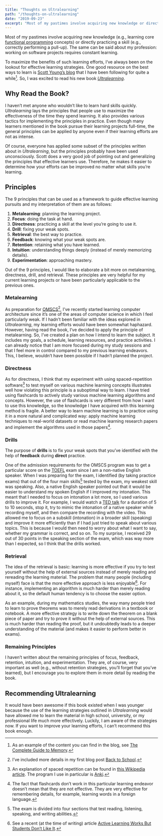 ```yaml
---
title: "Thoughts on Ultralearning"
path: "/thoughts-on-ultralearning"
date: "2019-09-23"
excerpt: "Most of my pastimes involve acquiring new knowledge or directly practicing a skill. The same can be said about my profession: working on software projects requires constant learning. To maximize the benefits of such learning efforts, I‘ve always been on the lookout for effective learning strategies."
---
```


Most of my pastimes involve acquiring new knowledge (e.g., learning core [functional programming](https://en.wikipedia.org/wiki/Functional_programming) concepts) or directly practicing a skill (e.g., correctly performing a pull-up). The same can be said about my profession: working on software projects requires constant learning.

To maximize the benefits of such learning efforts, I‘ve always been on the lookout for effective learning strategies. One good resource on the best ways to learn is [Scott Young’s blog](https://www.scotthyoung.com/blog/articles/) that I have been following for quite a while[^1]. So, I was excited to read his new book *[Ultralearning](https://www.scotthyoung.com/blog/ultralearning/)*.

## Why Read the Book?

I haven’t met anyone who wouldn’t like to learn hard skills quickly. *Ultralearning* lays the principles that people use to maximize the effectiveness of the time they spend learning. It also provides various tactics for implementing the principles in practice. Even though many learners mentioned in the book pursue their learning projects full-time, the general principles can be applied by anyone even if their learning efforts are not as intense.

Of course, everyone has applied some subset of the principles written about in *Ultralearning*, but the principles probably have been used unconsciously. Scott does a very good job of pointing out and generalizing the principles that effective learners use. Therefore, he makes it easier to determine how your efforts can be improved no matter what skills you’re learning.

## Principles

The 9 principles that can be used as a framework to guide effective learning pursuits and my interpretation of them are as follows:

1. **Metalearning**: planning the learning project.
2. **Focus**: doing the task at hand.
3. **Directness**: practicing a skill at the level you’re going to use it.
4. **Drill**: fixing your weak spots.
5. **Retrieval**: the best way to practice.
6. **Feedback**: knowing what your weak spots are.
7. **Retention**: retaining what you have learned.
8. **Intuition**: understanding things deeply (instead of merely memorizing details).
9. **Experimentation**: approaching mastery.

Out of the 9 principles, I would like to elaborate a bit more on metalearning, directness, drill, and retrieval. These principles are very helpful for my current learning projects or have been particularly applicable to the previous ones.

### Metalearning

As preparation for [OMSCS](http://www.omscs.gatech.edu/)[^2], I’ve recently started learning computer architecture since it’s one of the areas of computer science in which I feel particularly weak. If I hadn’t been familiar with the ideas explored in *Ultralearning*, my learning efforts would have been somewhat haphazard. However, having read the book, I‘ve decided to apply the principle of metalearning. So, I’ve created a plan on how I intend to learn the subject. It includes my goals, a schedule, learning resources, and practice activities. I can already notice that I am more focused during my study sessions and that I feel more in control compared to my previous learning endeavors. This, I believe, wouldn’t have been possible if I hadn’t planned the project.

### Directness

As for directness, I think that my experiment with using spaced-repetition software[^3] to test myself on various machine learning concepts illustrates well how violating this principle is a suboptimal way to learn. I have tried using flashcards to actively study various machine learning algorithms and concepts. However, the use of flashcards is very different from how I want to use this knowledge, so the knowledge I have acquired with this learning method is fragile. A better way to learn machine learning is to practice using it in a more natural and complicated way: apply machine learning techniques to real-world datasets or read machine learning research papers and implement the algorithms used in those papers[^4].

### Drills

The purpose of **drills** is to fix your weak spots that you’ve identified with the help of **feedback** during **direct** practice.

One of the admission requirements for the OMSCS program was to get a particular score on the [TOEFL](https://en.wikipedia.org/wiki/Test_of_English_as_a_Foreign_Language) exam since I am a non-native English speaker.  When I was preparing for the exam, I identified (by taking practice exams) that out of the four main skills[^5] tested by the exam, my weakest skill was speaking. Also, a native English speaker pointed out that it would be easier to understand my spoken English if I improved my intonation. This meant that I needed to focus on intonation a lot more, so I used various drills to improve it. For example, I would watch a [TED talk](https://www.ted.com/talks) for a duration of 5 to 10 seconds, stop it, try to mimic the intonation of a native speaker while recording myself, and then compare the recording with the video. This allowed me to focus on a subskill (intonation) in a broader skill (speaking) and improve it more efficiently than if I had just tried to speak about various topics. This is because I would then need to worry about what I want to say, whether my grammar is correct, and so on. To my surprise, I received 29 out of 30 points in the speaking section of the exam, which was way more than I expected, so I think that the drills worked.

### Retrieval

The idea of the retrieval is basic: learning is more effective if you try to test yourself without the help of external sources instead of merely reading and rereading the learning material. The problem that many people (including myself) face is that the more effective approach is less enjoyable[^6]. For instance, implementing an algorithm is much harder than merely reading about it, so the default human tendency is to choose the easier option.

As an example, during my mathematics studies, the way many people tried to learn to prove theorems was to merely read derivations in a textbook or notebook. A more effective strategy is to write down the theorem on a blank piece of paper and try to prove it without the help of external sources. This is much harder than reading the proof, but it undoubtedly leads to a deeper understanding of the material (and makes it easier to perform better in exams).

### Remaining Principles

I haven’t written about the remaining principles of focus, feedback, retention, intuition, and experimentation. They are, of course, very important as well (e.g., without retention strategies, you’ll forget that you’ve learned), but I encourage you to explore them in more detail by reading the book.

## Recommending Ultralearning

It would have been awesome if this book existed when I was younger because the use of the learning strategies outlined in *Ultralearning* would have allowed me to learn the material in high school, university, or my professional life much more effectively. Luckily, I am aware of the strategies now. If you want to improve your learning efforts, I can’t recommend this book enough.

[^1]: As an example of the content you can find in the blog, see [The Complete Guide to Memory](https://www.scotthyoung.com/blog/2019/02/15/memory/).
[^2]: I’ve included more details in  my first blog post [Back to School](https://justinaspetuchovas.com/back-to-school).
[^3]: An explanation of spaced repetition can be found in [this Wikipedia article](https://en.wikipedia.org/wiki/Spaced_repetition). The program I use in particular is [Anki](https://apps.ankiweb.net/).
[^4]: The fact that flashcards don’t work in this particular learning endeavor doesn’t mean that they are not effective. They are very effective for remembering details, for example, learning words in a foreign language.
[^5]: The exam is divided into four sections that test reading, listening, speaking, and writing abilities.
[^6]: See a recent (at the time of writing) article [Active Learning Works But Students Don’t Like It](https://marginalrevolution.com/marginalrevolution/2019/09/active-learning-works-but-students-dont-like-it.html).
